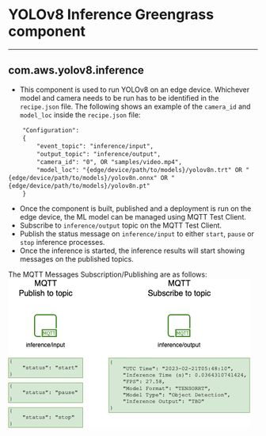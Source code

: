 # YOLOv8 Inference Greengrass component

---

## com.aws.yolov8.inference
- This component is used to run YOLOv8 on an edge device. Whichever model and camera needs to be run has to be identified in the `recipe.json` file. The following shows an example of the `camera_id` and `model_loc` inside the `recipe.json` file:
```
    "Configuration":
    {
        "event_topic": "inference/input",
        "output_topic": "inference/output",
        "camera_id": "0", OR "samples/video.mp4",
        "model_loc": "{edge/device/path/to/models}/yolov8n.trt" OR "{edge/device/path/to/models}/yolov8n.onnx" OR "{edge/device/path/to/models}/yolov8n.pt"
    }
```
- Once the component is built, published and a deployment is run on the edge device, the ML model can be managed using MQTT Test Client.
- Subscribe to `inference/output` topic on the MQTT Test Client.
- Publish the status message on `inference/input` to either `start`, `pause` or `stop` inference processes.
- Once the inference is started, the inference results will start showing messages on the published topics.

The MQTT Messages Subscription/Publishing are as follows:
![MQTTMessages](../../assets/MQTTMessages.png)